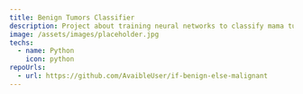 ```yaml
---
title: Benign Tumors Classifier
description: Project about training neural networks to classify mama tumors as benign or malignant.
image: /assets/images/placeholder.jpg
techs:
  - name: Python
    icon: python
repoUrls:
  - url: https://github.com/AvaibleUser/if-benign-else-malignant
---
```

